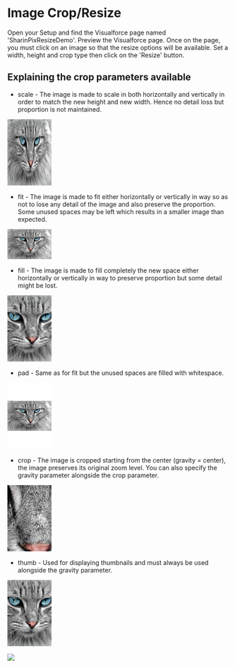 
# Image Crop/Resize

Open your Setup and find the Visualforce page named 'SharinPixResizeDemo'. Preview the Visualforce page. Once on the page, you must click on an image so that the resize options will be available. Set a width, height and crop type then click on the 'Resize' button.

## Explaining the crop parameters available
* scale - The image is made to scale in both horizontally and vertically in order to match the new height and new width. Hence no detail loss but proportion is not maintained.

<img src="https://raw.githubusercontent.com/Akhilesh05/img/master/scale.jpg">

* fit - The image is made to fit either horizontally or vertically in way so as not to lose any detail of the image and also preserve the proportion. Some unused spaces may be left which results in a smaller image than expected.

<img src="https://raw.githubusercontent.com/Akhilesh05/img/master/fit.jpg">

* fill - The image is made to fill completely the new space either horizontally or vertically in way to preserve proportion but some detail might be lost.

<img src="https://raw.githubusercontent.com/Akhilesh05/img/master/fill.jpg">

* pad - Same as for fit but the unused spaces are filled with whitespace.

<img src="https://raw.githubusercontent.com/Akhilesh05/img/master/pad.jpg">

* crop - The image is cropped starting from the center (gravity = center), the image preserves its original zoom level. You can also specify the gravity parameter alongside the crop parameter.

<img src="https://raw.githubusercontent.com/Akhilesh05/img/master/crop.jpg">

* thumb - Used for displaying thumbnails and must always be used alongside the gravity parameter.

<img src="https://raw.githubusercontent.com/Akhilesh05/img/master/thumb.jpg">

[<img src="https://raw.githubusercontent.com/afawcett/githubsfdeploy/master/deploy.png">](https://githubsfdeploy.herokuapp.com?owner=sharinpix&repo=demo-apex&ref=image_crop_resize)

